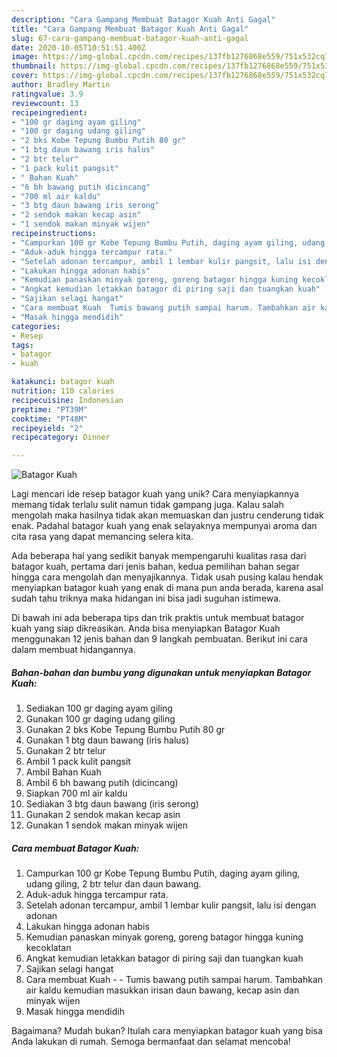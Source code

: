 ```yaml
---
description: "Cara Gampang Membuat Batagor Kuah Anti Gagal"
title: "Cara Gampang Membuat Batagor Kuah Anti Gagal"
slug: 67-cara-gampang-membuat-batagor-kuah-anti-gagal
date: 2020-10-05T10:51:51.400Z
image: https://img-global.cpcdn.com/recipes/137fb1276868e559/751x532cq70/batagor-kuah-foto-resep-utama.jpg
thumbnail: https://img-global.cpcdn.com/recipes/137fb1276868e559/751x532cq70/batagor-kuah-foto-resep-utama.jpg
cover: https://img-global.cpcdn.com/recipes/137fb1276868e559/751x532cq70/batagor-kuah-foto-resep-utama.jpg
author: Bradley Martin
ratingvalue: 3.9
reviewcount: 13
recipeingredient:
- "100 gr daging ayam giling"
- "100 gr daging udang giling"
- "2 bks Kobe Tepung Bumbu Putih 80 gr"
- "1 btg daun bawang iris halus"
- "2 btr telur"
- "1 pack kulit pangsit"
- " Bahan Kuah"
- "6 bh bawang putih dicincang"
- "700 ml air kaldu"
- "3 btg daun bawang iris serong"
- "2 sendok makan kecap asin"
- "1 sendok makan minyak wijen"
recipeinstructions:
- "Campurkan 100 gr Kobe Tepung Bumbu Putih, daging ayam giling, udang giling, 2 btr telur dan daun bawang."
- "Aduk-aduk hingga tercampur rata."
- "Setelah adonan tercampur, ambil 1 lembar kulir pangsit, lalu isi dengan adonan"
- "Lakukan hingga adonan habis"
- "Kemudian panaskan minyak goreng, goreng batagor hingga kuning kecoklatan"
- "Angkat kemudian letakkan batagor di piring saji dan tuangkan kuah"
- "Sajikan selagi hangat"
- "Cara membuat Kuah  Tumis bawang putih sampai harum. Tambahkan air kaldu kemudian masukkan irisan daun bawang, kecap asin dan minyak wijen"
- "Masak hingga mendidih"
categories:
- Resep
tags:
- batagor
- kuah

katakunci: batagor kuah 
nutrition: 110 calories
recipecuisine: Indonesian
preptime: "PT39M"
cooktime: "PT48M"
recipeyield: "2"
recipecategory: Dinner

---
```



![Batagor Kuah](https://img-global.cpcdn.com/recipes/137fb1276868e559/751x532cq70/batagor-kuah-foto-resep-utama.jpg)

Lagi mencari ide resep batagor kuah yang unik? Cara menyiapkannya memang tidak terlalu sulit namun tidak gampang juga. Kalau salah mengolah maka hasilnya tidak akan memuaskan dan justru cenderung tidak enak. Padahal batagor kuah yang enak selayaknya mempunyai aroma dan cita rasa yang dapat memancing selera kita.



Ada beberapa hal yang sedikit banyak mempengaruhi kualitas rasa dari batagor kuah, pertama dari jenis bahan, kedua pemilihan bahan segar hingga cara mengolah dan menyajikannya. Tidak usah pusing kalau hendak menyiapkan batagor kuah yang enak di mana pun anda berada, karena asal sudah tahu triknya maka hidangan ini bisa jadi suguhan istimewa.


Di bawah ini ada beberapa tips dan trik praktis untuk membuat batagor kuah yang siap dikreasikan. Anda bisa menyiapkan Batagor Kuah menggunakan 12 jenis bahan dan 9 langkah pembuatan. Berikut ini cara dalam membuat hidangannya.

<!--inarticleads1-->

##### Bahan-bahan dan bumbu yang digunakan untuk menyiapkan Batagor Kuah:

1. Sediakan 100 gr daging ayam giling
1. Gunakan 100 gr daging udang giling
1. Gunakan 2 bks Kobe Tepung Bumbu Putih 80 gr
1. Gunakan 1 btg daun bawang (iris halus)
1. Gunakan 2 btr telur
1. Ambil 1 pack kulit pangsit
1. Ambil  Bahan Kuah
1. Ambil 6 bh bawang putih (dicincang)
1. Siapkan 700 ml air kaldu
1. Sediakan 3 btg daun bawang (iris serong)
1. Gunakan 2 sendok makan kecap asin
1. Gunakan 1 sendok makan minyak wijen




<!--inarticleads2-->

##### Cara membuat Batagor Kuah:

1. Campurkan 100 gr Kobe Tepung Bumbu Putih, daging ayam giling, udang giling, 2 btr telur dan daun bawang.
1. Aduk-aduk hingga tercampur rata.
1. Setelah adonan tercampur, ambil 1 lembar kulir pangsit, lalu isi dengan adonan
1. Lakukan hingga adonan habis
1. Kemudian panaskan minyak goreng, goreng batagor hingga kuning kecoklatan
1. Angkat kemudian letakkan batagor di piring saji dan tuangkan kuah
1. Sajikan selagi hangat
1. Cara membuat Kuah -  - Tumis bawang putih sampai harum. Tambahkan air kaldu kemudian masukkan irisan daun bawang, kecap asin dan minyak wijen
1. Masak hingga mendidih




Bagaimana? Mudah bukan? Itulah cara menyiapkan batagor kuah yang bisa Anda lakukan di rumah. Semoga bermanfaat dan selamat mencoba!
